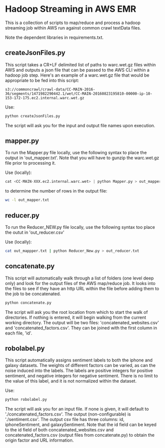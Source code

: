 # Hadoop Streaming in AWS EMR

This is a collection of scripts to map/reduce and process a hadoop streaming job within AWS run against common crawl textData files.

Note the dependent libraries in requirements.txt.

createJsonFiles.py
---
This script takes a CR+LF delimited list of paths to warc.wet.gz files within AWS and outputs a json file that can be passed to the AWS CLI within a hadoop job step. Here's an example of a warc.wet.gz file that would be appropriate to be fed into this script:

```
s3://commoncrawl/crawl-data/CC-MAIN-2016-36/segments/1471982290442.1/wet/CC-MAIN-20160823195810-00000-ip-10-153-172-175.ec2.internal.warc.wet.gz
```

Use:
```bash
python createJsonFiles.py
```
The script will ask you for the input and output file names upon execution.

mapper.py
---
To run the Mapper.py file locally, use the following syntax to place the output in 'out_mapper.txt'. Note that you will have to gunzip the warc.wet.gz file prior to processing it.

Use (locally):

```python
cat <CC-MAIN-XXX.ec2.internal.warc.wet> | python Mapper.py > out_mapper.txt
```
to determine the number of rows in the output file:
```bash
wc -l out_mapper.txt
```
reducer.py
---
To run the Reducer_NEW.py file locally, use the following syntax too place the outut in 'out_reducer.csv'

Use (locally):
```bash
cat out_mappper.txt | python Reducer_New.py > out_reducer.txt
```
concatenate.py
---
This script will automatically walk through a list of folders (one level deep only) and look for the output files of the AWS map/reduce job. It looks into the files to see if they have an http URL within the file before adding them to the job to be concatenated.
```bash
python concatenate.py
```
The script will ask you the root location from which to start the walk of directories. If nothing is entered, it will begin walking from the current working directory. The output will be two files: 'concatenated_websites.csv' and 'concatenated_factors.csv'. They can be joined with the first column in each file, 'id'.

robolabel.py
---
This script automatically assigns sentiment labels to both the iphone and galaxy datasets. The weights of different factors can be varied, as can the noise induced into the labels. The labels are positive integers for positive sentiment, and negative integers for negative sentiment. There is no limit to the value of this label, and it is not normalized within the dataset.

Use:
```bash
python robolabel.py
```
The script will ask you for an input file. If none is given, it will default to './concatenated_factors.csv'. The output (non-configurable) is './sentiment.csv'. The output csv file has three columns: id, iphoneSentiment, and galaxySentiment. Note that the id field can be keyed to the id field of both concatenated_websites.csv and concatenated_factors.csv (output files from concatenate.py) to obtain the origin factor and URL information.
